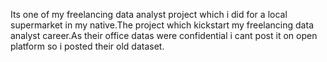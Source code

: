 Its one of my freelancing data analyst project which i did for a local supermarket in my native.The project which kickstart my freelancing data analyst career.As their office datas were confidential i cant post it on open platform so i posted their old dataset.

